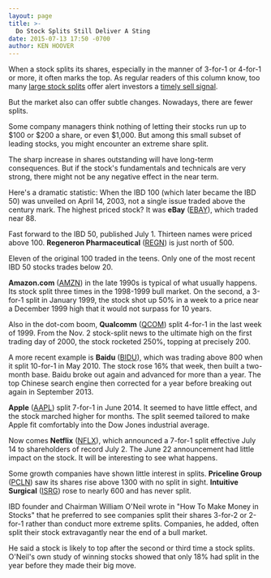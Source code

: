 ```yaml
---
layout: page
title: >-
  Do Stock Splits Still Deliver A Sting
date: 2015-07-13 17:50 -0700
author: KEN HOOVER
---
```





When a stock splits its shares, especially in the manner of 3-for-1 or 4-for-1 or more, it often marks the top. As regular readers of this column know, too many [large stock splits](http://education.investors.com/investors-corner/758404-excessive-stock-splits-can-mark-a-top.htm) offer alert investors a [timely sell signal](https://www.investors.com/special-report/756667-master-this-sell-rule-investing-tips-on-when-to-sell-your-stocks.aspx).

  

But the market also can offer subtle changes. Nowadays, there are fewer splits.

  

Some company managers think nothing of letting their stocks run up to \$100 or \$200 a share, or even \$1,000. But among this small subset of leading stocks, you might encounter an extreme share split.

  

The sharp increase in shares outstanding will have long-term consequences. But if the stock's fundamentals and technicals are very strong, there might not be any negative effect in the near term.

  

Here's a dramatic statistic: When the IBD 100 (which later became the IBD 50) was unveiled on April 14, 2003, not a single issue traded above the century mark. The highest priced stock? It was **eBay** ([EBAY](https://research.investors.com/quote.aspx?symbol=EBAY)), which traded near 88.

  

Fast forward to the IBD 50, published July 1. Thirteen names were priced above 100. **Regeneron Pharmaceutical** ([REGN](https://research.investors.com/quote.aspx?symbol=REGN)) is just north of 500.

  

Eleven of the original 100 traded in the teens. Only one of the most recent IBD 50 stocks trades below 20.

  

**Amazon.com** ([AMZN](https://research.investors.com/quote.aspx?symbol=AMZN)) in the late 1990s is typical of what usually happens. Its stock split three times in the 1998-1999 bull market. On the second, a 3-for-1 split in January 1999, the stock shot up 50% in a week to a price near a December 1999 high that it would not surpass for 10 years.

  

Also in the dot-com boom, **Qualcomm** ([QCOM](https://research.investors.com/quote.aspx?symbol=QCOM)) split 4-for-1 in the last week of 1999. From the Nov. 2 stock-split news to the ultimate high on the first trading day of 2000, the stock rocketed 250%, topping at precisely 200.

  

A more recent example is **Baidu** ([BIDU](https://research.investors.com/quote.aspx?symbol=BIDU)), which was trading above 800 when it split 10-for-1 in May 2010. The stock rose 16% that week, then built a two-month base. Baidu broke out again and advanced for more than a year. The top Chinese search engine then corrected for a year before breaking out again in September 2013.

  

**Apple** ([AAPL](https://research.investors.com/quote.aspx?symbol=AAPL)) split 7-for-1 in June 2014. It seemed to have little effect, and the stock marched higher for months. The split seemed tailored to make Apple fit comfortably into the Dow Jones industrial average.

  

Now comes **Netflix** ([NFLX](https://research.investors.com/quote.aspx?symbol=NFLX)), which announced a 7-for-1 split effective July 14 to shareholders of record July 2. The June 22 announcement had little impact on the stock. It will be interesting to see what happens.

  

Some growth companies have shown little interest in splits. **Priceline Group** ([PCLN](https://research.investors.com/quote.aspx?symbol=PCLN)) saw its shares rise above 1300 with no split in sight. **Intuitive Surgical** ([ISRG](https://research.investors.com/quote.aspx?symbol=ISRG)) rose to nearly 600 and has never split.

  

IBD founder and Chairman William O'Neil wrote in "How To Make Money in Stocks" that he preferred to see companies split their shares 3-for-2 or 2-for-1 rather than conduct more extreme splits. Companies, he added, often split their stock extravagantly near the end of a bull market.

  

He said a stock is likely to top after the second or third time a stock splits. O'Neil's own study of winning stocks showed that only 18% had split in the year before they made their big move.




